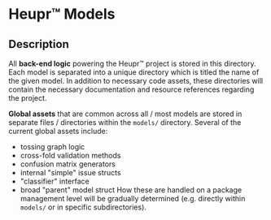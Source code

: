 # Heupr&trade; Models

## Description

All **back-end logic** powering the Heupr&trade; project is stored in
this directory. Each model is separated into a unique directory which is titled
the name of the given model. In addition to necessary code assets, these
directories will contain the necessary documentation and resource references
regarding the project.  

**Global assets** that are common across all / most models are stored in
separate files / directories  within the `models/` directory. Several of the
current global assets include:
- tossing graph logic
- cross-fold validation methods
- confusion matrix generators
- internal "simple" issue structs
- "classifier" interface
- broad "parent" model struct
How these are handled on a package management level will be gradually
determined (e.g. directly within `models/` or in specific subdirectories).  
